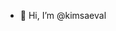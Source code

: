 - 👋 Hi, I’m @kimsaeval

<!---
kimsaeval/kimsaeval is a ✨ special ✨ repository because its `README.md` (this file) appears on your GitHub profile.
You can click the Preview link to take a look at your changes.
--->
